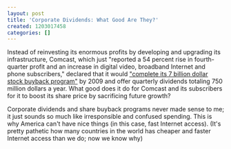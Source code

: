 ```yaml
---
layout: post
title: 'Corporate Dividends: What Good Are They?'
created: 1203017458
categories: []
---
```

Instead of reinvesting its enormous profits by developing and upgrading its infrastructure, Comcast, which just "reported a 54 percent rise in fourth-quarter profit and an increase in digital video, broadband Internet and phone subscribers," declared that it would <a href="http://www.reuters.com/article/businessNews/idUSWNAS098720080214" rel="external">"complete its 7 billion dollar stock buyback program"</a> by 2009 and offer quarterly dividends totaling 750 million dollars a year. What good does it do for Comcast and its subscribers for it to boost its share price by sacrificing future growth?

Corporate dividends and share buyback programs never made sense to me; it just sounds so much like irresponsible and confused spending. This is why America can't have nice things (in this case, fast Internet access). (It's pretty pathetic how many countries in the world has cheaper and faster Internet access than we do; now we know why)
